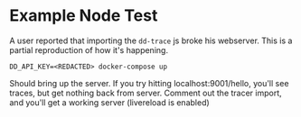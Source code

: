 # Example Node Test

A user reported that importing the `dd-trace` js broke his webserver. This is a partial reproduction of how it's happening.

```
DD_API_KEY=<REDACTED> docker-compose up
```

Should bring up the server. If you try hitting localhost:9001/hello, you'll see traces, but get nothing back from server. Comment out the tracer import, and you'll get a working server (livereload is enabled)
